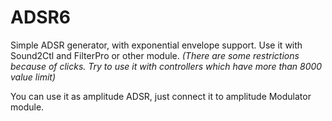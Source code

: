 # ADSR6
Simple ADSR generator, with exponential envelope support.
Use it with Sound2Ctl and FilterPro or other module. *(There are some restrictions because of clicks. Try to use it with controllers which have more than 8000 value limit)*

You can use it as amplitude ADSR, just connect it to amplitude Modulator module.
